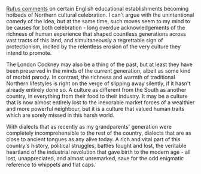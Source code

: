 <!--
.. title: Northern Exposure
.. slug: northern-exposure
.. date: 2007-08-07 06:51:02-05:00
.. tags: imho
-->


[Rufus comments](http://howithappened.com/2007/07/pitmatic.html) on
certain English educational establishments becoming hotbeds of Northern
cultural celebration. I can't argue with the unintentional comedy of the
idea, but at the same time, such moves seem to my mind to be causes for
both celebration - long overdue acknowledgements of the richness of
human experience that shaped countless generations across vast tracts of
this land, and simultaneously a regrettable sign of protectionism,
incited by the relentless erosion of the very culture they intend to
promote.

The London Cockney may also be a thing of the past, but at least they
have been preserved in the minds of the current generation, albeit as
some kind of morbid parody. In contrast, the richness and warmth of
traditional Northern lifestyles is right on the verge of slipping away
silently, if it hasn't already entirely done so. A culture as different
from the South as another country, in everything from their food to
their industry. It may be a culture that is now almost entirely lost to
the inexorable market forces of a wealthier and more powerful neighbour,
but it is a culture that valued human traits which are sorely missed in
this harsh world.

With dialects that as recently as my grandparents' generation were
completely incomprehensible to the rest of the country, dialects that
are as close to ancient tongues as any alive today. A rich and vital
part of this country's history, political struggles, battles fought and
lost, the veritable heartland of the industrial revolution that gave
birth to the modern age - all lost, unappreciated, and almost
unremarked, save for the odd enigmatic reference to whippets and flat
caps.
